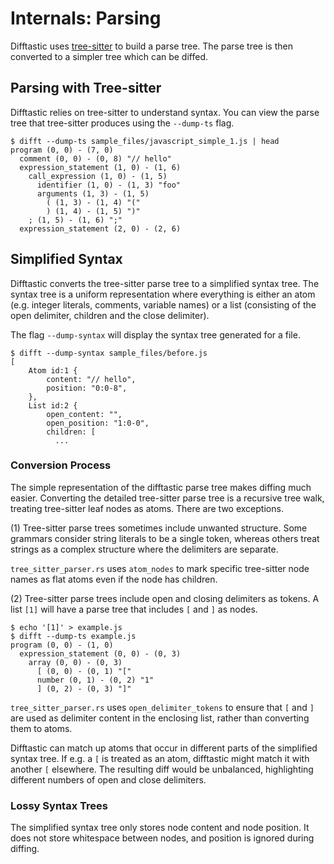 # Internals: Parsing

Difftastic uses
[tree-sitter](https://tree-sitter.github.io/tree-sitter/) to build a
parse tree. The parse tree is then converted to a simpler tree which
can be diffed.

## Parsing with Tree-sitter

Difftastic relies on tree-sitter to understand syntax. You can view
the parse tree that tree-sitter produces using the `--dump-ts`
flag.

```
$ difft --dump-ts sample_files/javascript_simple_1.js | head
program (0, 0) - (7, 0)
  comment (0, 0) - (0, 8) "// hello"
  expression_statement (1, 0) - (1, 6)
    call_expression (1, 0) - (1, 5)
      identifier (1, 0) - (1, 3) "foo"
      arguments (1, 3) - (1, 5)
        ( (1, 3) - (1, 4) "("
        ) (1, 4) - (1, 5) ")"
    ; (1, 5) - (1, 6) ";"
  expression_statement (2, 0) - (2, 6)
```

## Simplified Syntax

Difftastic converts the tree-sitter parse tree to a simplified syntax
tree. The syntax tree is a uniform representation where everything is
either an atom (e.g. integer literals, comments, variable names) or a
list (consisting of the open delimiter, children and the close
delimiter).

The flag `--dump-syntax` will display the syntax tree generated for a
file.

```
$ difft --dump-syntax sample_files/before.js
[
    Atom id:1 {
        content: "// hello",
        position: "0:0-8",
    },
    List id:2 {
        open_content: "",
        open_position: "1:0-0",
        children: [
          ...
```

### Conversion Process

The simple representation of the difftastic parse tree makes diffing
much easier. Converting the detailed tree-sitter parse tree is a
recursive tree walk, treating tree-sitter leaf nodes as atoms. There
are two exceptions.

(1) Tree-sitter parse trees sometimes include unwanted structure. Some
grammars consider string literals to be a single token, whereas others
treat strings as a complex structure where the delimiters are
separate.

`tree_sitter_parser.rs` uses `atom_nodes` to mark specific tree-sitter
node names as flat atoms even if the node has children.

(2) Tree-sitter parse trees include open and closing delimiters as
tokens. A list `[1]` will have a parse tree that includes `[` and `]`
as nodes.

```
$ echo '[1]' > example.js
$ difft --dump-ts example.js
program (0, 0) - (1, 0)
  expression_statement (0, 0) - (0, 3)
    array (0, 0) - (0, 3)
      [ (0, 0) - (0, 1) "["
      number (0, 1) - (0, 2) "1"
      ] (0, 2) - (0, 3) "]"
```

`tree_sitter_parser.rs` uses `open_delimiter_tokens` to ensure that
`[` and `]` are used as delimiter content in the enclosing list,
rather than converting them to atoms.

Difftastic can match up atoms that occur in different parts of the
simplified syntax tree. If e.g. a `[` is treated as an atom,
difftastic might match it with another `[` elsewhere. The resulting
diff would be unbalanced, highlighting different numbers of open and
close delimiters.

### Lossy Syntax Trees

The simplified syntax tree only stores node content and node
position. It does not store whitespace between nodes, and position is
ignored during diffing.
